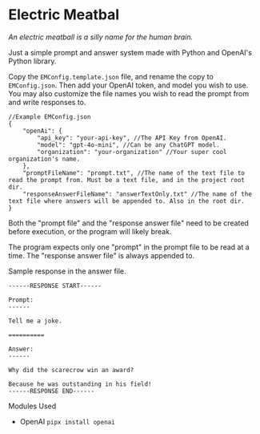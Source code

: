 # Electric Meatbal

*An electric meatball is a silly name for the human brain.*

Just a simple prompt and answer system made with Python and OpenAI's Python library.

Copy the ```EMConfig.template.json``` file, and rename the copy to ```EMConfig.json```. Then add your OpenAI token, and 
model you wish to use. You may also customize the file names you wish to read the prompt from and write responses to.

```
//Example EMConfig.json
{
    "openAi": {
        "api_key": "your-api-key", //The API Key from OpenAI.
        "model": "gpt-4o-mini", //Can be any ChatGPT model.
        "organization": "your-organization" //Your super cool organization's name.
    },
    "promptFileName": "prompt.txt", //The name of the text file to read the prompt from. Must be a text file, and in the project root dir.
    "responseAnswerFileName": "answerTextOnly.txt" //The name of the text file where answers will be appended to. Also in the root dir.
}
```

Both the "prompt file" and the "response answer file" need to be created before execution, or the program will likely break.

The program expects only one "prompt" in the prompt file to be read at a time. The "response answer file" is always appended to.

Sample response in the answer file.
```
------RESPONSE START------

Prompt:
------

Tell me a joke.

==========

Answer:
------

Why did the scarecrow win an award? 

Because he was outstanding in his field!
------RESPONSE END------
```

Modules Used
- OpenAI ```pipx install openai```